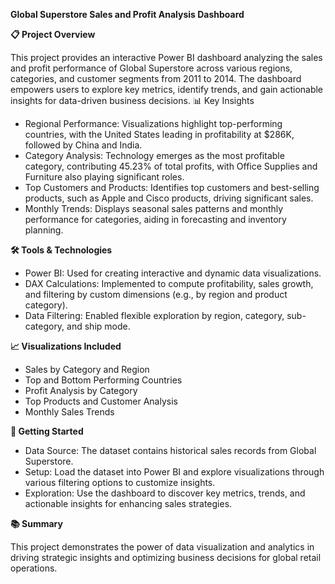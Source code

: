 **Global Superstore Sales and Profit Analysis Dashboard**

**📋 Project Overview**

This project provides an interactive Power BI dashboard analyzing the sales and profit performance of Global Superstore across various regions, categories, and customer segments from 2011 to 2014. The dashboard empowers users to explore key metrics, identify trends, and gain actionable insights for data-driven business decisions.
📊 Key Insights

* Regional Performance: Visualizations highlight top-performing countries, with the United States leading in profitability at $286K, followed by China and India.
* Category Analysis: Technology emerges as the most profitable category, contributing 45.23% of total profits, with Office Supplies and Furniture also playing significant roles.
* Top Customers and Products: Identifies top customers and best-selling products, such as Apple and Cisco products, driving significant sales.
* Monthly Trends: Displays seasonal sales patterns and monthly performance for categories, aiding in forecasting and inventory planning.

**🛠️ Tools & Technologies**

* Power BI: Used for creating interactive and dynamic data visualizations.
* DAX Calculations: Implemented to compute profitability, sales growth, and filtering by custom dimensions (e.g., by region and product category).
* Data Filtering: Enabled flexible exploration by region, category, sub-category, and ship mode.

**📈 Visualizations Included**

* Sales by Category and Region
* Top and Bottom Performing Countries
* Profit Analysis by Category
* Top Products and Customer Analysis
* Monthly Sales Trends

**🚀 Getting Started**

* Data Source: The dataset contains historical sales records from Global Superstore.
* Setup: Load the dataset into Power BI and explore visualizations through various filtering options to customize insights.
* Exploration: Use the dashboard to discover key metrics, trends, and actionable insights for enhancing sales strategies.

**📚 Summary**

This project demonstrates the power of data visualization and analytics in driving strategic insights and optimizing business decisions for global retail operations.
